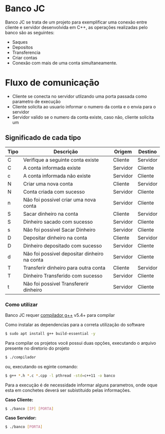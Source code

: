 # Banco JC

Banco JC se trata de um projeto para exemplificar uma conexão entre cliente e servidor desenvolvida em C++, as operações realizadas pelo banco são as seguintes:

  - Saques
  - Depositos
  - Transferencia
  - Criar contas
  - Conexão com mais de uma conta simultaneamente.

# Fluxo de comunicação

  - Cliente se conecta no servidor utlizando uma porta passada como parametro de execução
  - Cliente solicita ao usuario informar o numero da conta e o envia para o servidor
  - Servidor valido se o numero da conta existe, caso não, cliente solicita um 

## Significado de cada tipo

| Tipo | Descrição | Origem | Destino |
| ------ | ------ | ------ | ------ | 
| C | Verifique a seguinte conta existe | Cliente | Servidor |
| C | A conta informada existe | Servidor | Cliente |
| c | A conta informada não existe | Servidor | Cliente |
| N | Criar uma nova conta | Cliente | Servidor |
| N | Conta criada com sucesso | Servidor | Cliente |
| n | Não foi possivel criar uma nova conta | Servidor | Cliente |
| S | Sacar dinheiro na conta | Cliente | Servidor |
| S | Dinheiro sacado com sucesso | Servidor | Cliente |
| s | Não foi possivel Sacar Dinheiro | Servidor | Cliente |
| D | Depositar dinheiro na conta | Cliente | Servidor |
| D | Dinheiro depositado com sucesso | Servidor | Cliente |
| d | Não foi possivel depositar dinheiro na conta | Servidor | Cliente |
| T | Transferir dinheiro para outra conta | Cliente | Servidor |
| T | Dinheiro Transferido com sucesso | Servidor | Cliente |
| t | Não foi possivel Transfererir dinheiro | Servidor | Cliente |
    
### Como utilizar

Banco JC requer [compilador g++](https://nodejs.org/) v5.4+ para compilar

Como instalar as dependencias para a correta utilização do software

```sh
$ sudo apt install g++ build-essential -y
```

Para compilar os projetos você possui duas opções, executando o arquivo presente no diretorio do projeto
```sh
$ ./compilador
```
ou, executando os eginte comando:
```sh
$ g++ *.h *.c *.cpp -l pthread -std=c++11 -o banco
```

Para a execução é de necessidade informar alguns parametros, onde oque esta em conchetes deverá ser subistituido pelas informações.

**Caso Cliente:**
```sh
$ ./banco [IP] [PORTA]
```
**Caso Servidor:**
```sh
$ ./banco [PORTA]
```
